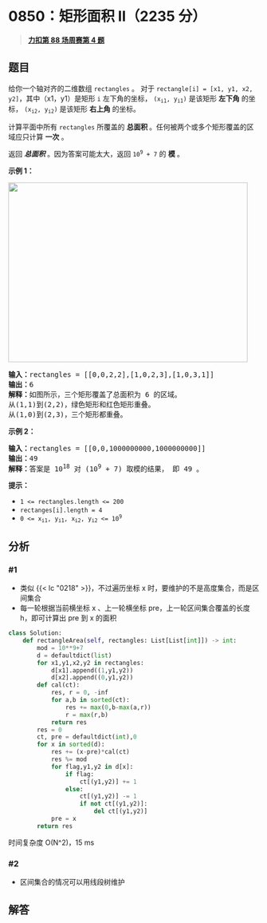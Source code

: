 # 0850：矩形面积 II（2235 分）


> <u>**[力扣第 88 场周赛第 4 题](https://leetcode.cn/problems/rectangle-area-ii/)**</u>

## 题目

<p>给你一个轴对齐的二维数组 <code>rectangles</code> 。 对于 <code>rectangle[i] = [x1, y1, x2, y2]</code>，其中（x1，y1）是矩形 <code>i</code> 左下角的坐标，<meta charset="UTF-8" /> <code>(x<sub>i1</sub>, y<sub>i1</sub>)</code> 是该矩形 <strong>左下角</strong> 的坐标，<meta charset="UTF-8" /> <code>(x<sub>i2</sub>, y<sub>i2</sub>)</code> 是该矩形 <strong>右上角</strong> 的坐标。</p>

<p>计算平面中所有 <code>rectangles</code> 所覆盖的 <strong>总面积 </strong>。任何被两个或多个矩形覆盖的区域应只计算 <strong>一次</strong> 。</p>

<p>返回<em> <strong>总面积</strong> </em>。因为答案可能太大，返回<meta charset="UTF-8" /> <code>10<sup>9</sup> + 7</code> 的 <strong>模</strong> 。</p>



<p><strong class="example">示例 1：</strong></p>

<p><img alt="" src="https://s3-lc-upload.s3.amazonaws.com/uploads/2018/06/06/rectangle_area_ii_pic.png" style="height: 360px; width: 480px;" /></p>

<pre>
<strong>输入：</strong>rectangles = [[0,0,2,2],[1,0,2,3],[1,0,3,1]]
<strong>输出：</strong>6
<strong>解释：</strong>如图所示，三个矩形覆盖了总面积为 6 的区域。
从(1,1)到(2,2)，绿色矩形和红色矩形重叠。
从(1,0)到(2,3)，三个矩形都重叠。
</pre>

<p><strong class="example">示例 2：</strong></p>

<pre>
<strong>输入：</strong>rectangles = [[0,0,1000000000,1000000000]]
<strong>输出：</strong>49
<strong>解释：</strong>答案是 10<sup>18</sup> 对 (10<sup>9</sup> + 7) 取模的结果， 即 49 。
</pre>



<p><strong>提示：</strong></p>

<ul>
<li><code>1 &lt;= rectangles.length &lt;= 200</code></li>
<li><code>rectanges[i].length = 4</code><meta charset="UTF-8" /></li>
<li><code>0 &lt;= x<sub>i1</sub>, y<sub>i1</sub>, x<sub>i2</sub>, y<sub>i2</sub> &lt;= 10<sup>9</sup></code></li>
</ul>




## 分析

### #1

- 类似 {{< lc "0218" >}}，不过遍历坐标 x 时，要维护的不是高度集合，而是区间集合
- 每一轮根据当前横坐标 x 、上一轮横坐标 pre，上一轮区间集合覆盖的长度 h，即可计算出 pre 到 x 的面积

```python
class Solution:
    def rectangleArea(self, rectangles: List[List[int]]) -> int:
        mod = 10**9+7
        d = defaultdict(list)
        for x1,y1,x2,y2 in rectangles:
            d[x1].append((1,y1,y2))
            d[x2].append((0,y1,y2))
        def cal(ct):
            res, r = 0, -inf
            for a,b in sorted(ct):
                res += max(0,b-max(a,r))
                r = max(r,b)
            return res
        res = 0
        ct, pre = defaultdict(int),0
        for x in sorted(d):
            res += (x-pre)*cal(ct)
            res %= mod
            for flag,y1,y2 in d[x]:
                if flag:
                    ct[(y1,y2)] += 1
                else:
                    ct[(y1,y2)] -= 1
                    if not ct[(y1,y2)]:
                        del ct[(y1,y2)]
            pre = x
        return res
```
时间复杂度 O(N^2)，15 ms


### #2

- 区间集合的情况可以用线段树维护
## 解答
